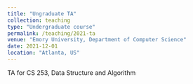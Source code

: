 ```yaml
---
title: "Ungraduate TA"
collection: teaching
type: "Undergraduate course"
permalink: /teaching/2021-ta
venue: "Emory University, Department of Computer Science"
date: 2021-12-01
location: "Atlanta, US"
---
```


TA for CS 253, Data Structure and Algorithm


